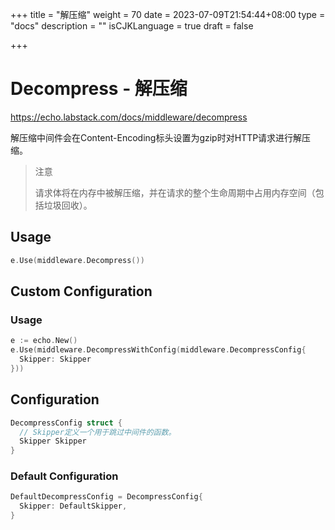 +++
title = "解压缩"
weight = 70
date = 2023-07-09T21:54:44+08:00
type = "docs"
description = ""
isCJKLanguage = true
draft = false

+++

# Decompress - 解压缩

https://echo.labstack.com/docs/middleware/decompress

​	解压缩中间件会在Content-Encoding标头设置为gzip时对HTTP请求进行解压缩。

> 注意
>
> ​	请求体将在内存中被解压缩，并在请求的整个生命周期中占用内存空间（包括垃圾回收）。

## Usage

```go
e.Use(middleware.Decompress())
```



## Custom Configuration

### Usage

```go
e := echo.New()
e.Use(middleware.DecompressWithConfig(middleware.DecompressConfig{
  Skipper: Skipper
}))
```



## Configuration

```go
DecompressConfig struct {
  // Skipper定义一个用于跳过中间件的函数。
  Skipper Skipper
}
```



### Default Configuration

```go
DefaultDecompressConfig = DecompressConfig{
  Skipper: DefaultSkipper,
}
```